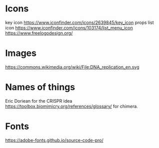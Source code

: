 # Icons
key icon https://www.iconfinder.com/icons/2639845/key_icon
props list icon https://www.iconfinder.com/icons/103174/list_menu_icon
https://www.freelogodesign.org/

# Images
https://commons.wikimedia.org/wiki/File:DNA_replication_en.svg

# Names of things
Eric Doriean for the CRISPR idea
https://toolbox.biomimicry.org/references/glossary/ for chimera.

# Fonts
https://adobe-fonts.github.io/source-code-pro/